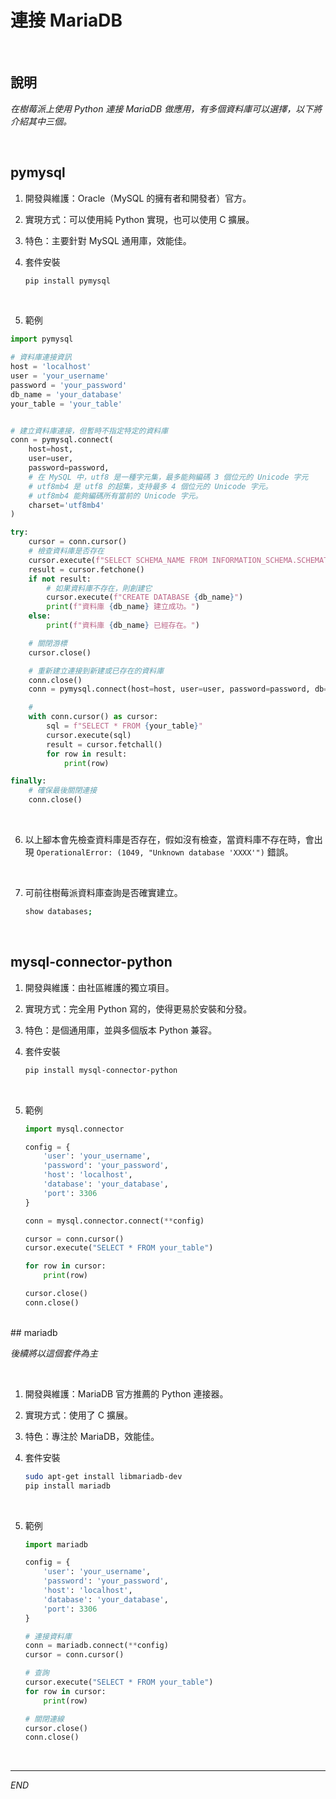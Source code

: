 # 連接 MariaDB

<br>

## 說明

_在樹莓派上使用 Python 連接 MariaDB 做應用，有多個資料庫可以選擇，以下將介紹其中三個。_

<br>

## pymysql

1. 開發與維護：Oracle（MySQL 的擁有者和開發者）官方。
2. 實現方式：可以使用純 Python 實現，也可以使用 C 擴展。
3. 特色：主要針對 MySQL 通用庫，效能佳。
4. 套件安裝

    ```bash
    pip install pymysql
    ```

<br>

5. 範例

```python
import pymysql

# 資料庫連接資訊
host = 'localhost'
user = 'your_username'
password = 'your_password'
db_name = 'your_database'
your_table = 'your_table'


# 建立資料庫連接，但暫時不指定特定的資料庫
conn = pymysql.connect(
    host=host, 
    user=user, 
    password=password, 
    # 在 MySQL 中，utf8 是一種字元集，最多能夠編碼 3 個位元的 Unicode 字元
    # utf8mb4 是 utf8 的超集，支持最多 4 個位元的 Unicode 字元。
    # utf8mb4 能夠編碼所有當前的 Unicode 字元。
    charset='utf8mb4'
)

try:
    cursor = conn.cursor()
    # 檢查資料庫是否存在
    cursor.execute(f"SELECT SCHEMA_NAME FROM INFORMATION_SCHEMA.SCHEMATA WHERE SCHEMA_NAME = '{db_name}'")
    result = cursor.fetchone()
    if not result:
        # 如果資料庫不存在，則創建它
        cursor.execute(f"CREATE DATABASE {db_name}")
        print(f"資料庫 {db_name} 建立成功。")
    else:
        print(f"資料庫 {db_name} 已經存在。")

    # 關閉游標
    cursor.close()

    # 重新建立連接到新建或已存在的資料庫
    conn.close()
    conn = pymysql.connect(host=host, user=user, password=password, db=db_name, charset='utf8mb4')

    # 
    with conn.cursor() as cursor:
        sql = f"SELECT * FROM {your_table}"
        cursor.execute(sql)
        result = cursor.fetchall()
        for row in result:
            print(row)

finally:
    # 確保最後關閉連接
    conn.close()
```

<br>

6. 以上腳本會先檢查資料庫是否存在，假如沒有檢查，當資料庫不存在時，會出現 `OperationalError: (1049, "Unknown database 'XXXX'")` 錯誤。

<br>

7. 可前往樹莓派資料庫查詢是否確實建立。

    ```bash
    show databases;
    ```

<br>

## mysql-connector-python

1. 開發與維護：由社區維護的獨立項目。
2. 實現方式：完全用 Python 寫的，使得更易於安裝和分發。
3. 特色：是個通用庫，並與多個版本 Python 兼容。
4. 套件安裝

    ```bash
    pip install mysql-connector-python    
    ```

<br>

5. 範例

    ```python
    import mysql.connector

    config = {
        'user': 'your_username',
        'password': 'your_password',
        'host': 'localhost',
        'database': 'your_database',
        'port': 3306
    }

    conn = mysql.connector.connect(**config)

    cursor = conn.cursor()
    cursor.execute("SELECT * FROM your_table")

    for row in cursor:
        print(row)

    cursor.close()
    conn.close()
    ```


<br>
## mariadb

_後續將以這個套件為主_

<br>

1. 開發與維護：MariaDB 官方推薦的 Python 連接器。
2. 實現方式：使用了 C 擴展。
3. 特色：專注於 MariaDB，效能佳。
4. 套件安裝

    ```bash
    sudo apt-get install libmariadb-dev
    pip install mariadb
    ```

<br>

5. 範例

    ```python
    import mariadb

    config = {
        'user': 'your_username',
        'password': 'your_password',
        'host': 'localhost',
        'database': 'your_database',
        'port': 3306
    }

    # 連接資料庫
    conn = mariadb.connect(**config)
    cursor = conn.cursor()

    # 查詢
    cursor.execute("SELECT * FROM your_table")
    for row in cursor:
        print(row)

    # 關閉連線
    cursor.close()
    conn.close()
    ```


<br>

---

_END_